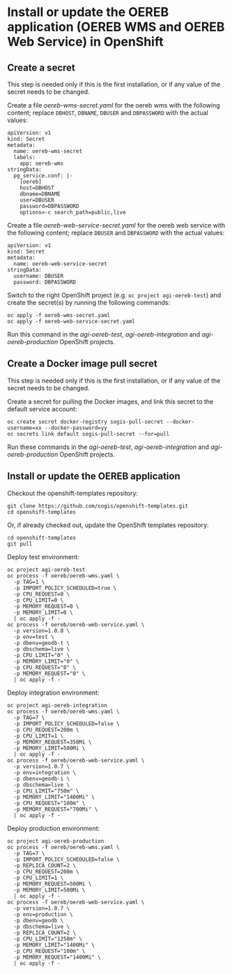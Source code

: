 # Install or update the OEREB application (OEREB WMS and OEREB Web Service) in OpenShift

## Create a secret

This step is needed only if this is the first installation, or if any value of the secret needs to be changed.

Create a file *oereb-wms-secret.yaml* for the oereb wms with the following content; replace `DBHOST`, `DBNAME`, `DBUSER` and `DBPASSWORD` with the actual values:
```
apiVersion: v1
kind: Secret
metadata:
  name: oereb-wms-secret
  labels:
    app: oereb-wms
stringData:
  pg_service.conf: |-
    [oereb]
    host=DBHOST
    dbname=DBNAME
    user=DBUSER
    password=DBPASSWORD
    options=-c search_path=public,live
```
Create a file *oereb-web-service-secret.yaml* for the oereb web service with the following content; replace `DBUSER` and `DBPASSWORD` with the actual values:
```
apiVersion: v1
kind: Secret
metadata:
  name: oereb-web-service-secret
stringData:
  username: DBUSER
  password: DBPASSWORD
```

Switch to the right OpenShift project (e.g. `oc project agi-oereb-test`) and create the secret(s) by running the following commands:
```
oc apply -f oereb-wms-secret.yaml
oc apply -f oereb-web-service-secret.yaml
```

Run this command in the *agi-oereb-test*, *agi-oereb-integration* and *agi-oereb-production* OpenShift projects.


## Create a Docker image pull secret

This step is needed only if this is the first installation, or if any value of the secret needs to be changed.

Create a secret for pulling the Docker images, and link this secret to the default service account:
```
oc create secret docker-registry sogis-pull-secret --docker-username=xx --docker-password=yy
oc secrets link default sogis-pull-secret --for=pull
```

Run these commands in the *agi-oereb-test*, *agi-oereb-integration* and *agi-oereb-production* OpenShift projects.

## Install or update the OEREB application

Checkout the openshift-templates repository:

```
git clone https://github.com/sogis/openshift-templates.git
cd openshift-templates
```

Or, if already checked out, update the OpenShift templates repository:

```
cd openshift-templates
git pull
```


Deploy test environment:

```
oc project agi-oereb-test
oc process -f oereb/oereb-wms.yaml \
  -p TAG=1 \
  -p IMPORT_POLICY_SCHEDULED=true \
  -p CPU_REQUEST=0 \
  -p CPU_LIMIT=0 \
  -p MEMORY_REQUEST=0 \
  -p MEMORY_LIMIT=0 \
  | oc apply -f -
oc process -f oereb/oereb-web-service.yaml \
  -p version=1.0.8 \
  -p env=test \
  -p dbenv=geodb-t \
  -p dbschema=live \
  -p CPU_LIMIT="0" \
  -p MEMORY_LIMIT="0" \
  -p CPU_REQUEST="0" \
  -p MEMORY_REQUEST="0" \
  | oc apply -f -
```

Deploy integration environment:

```
oc project agi-oereb-integration
oc process -f oereb/oereb-wms.yaml \
  -p TAG=7 \
  -p IMPORT_POLICY_SCHEDULED=false \
  -p CPU_REQUEST=200m \
  -p CPU_LIMIT=1 \
  -p MEMORY_REQUEST=350Mi \
  -p MEMORY_LIMIT=500Mi \
  | oc apply -f -
oc process -f oereb/oereb-web-service.yaml \
  -p version=1.0.7 \
  -p env=integration \
  -p dbenv=geodb-i \
  -p dbschema=live \
  -p CPU_LIMIT="750m" \
  -p MEMORY_LIMIT="1400Mi" \
  -p CPU_REQUEST="100m" \
  -p MEMORY_REQUEST="700Mi" \
  | oc apply -f -
```

Deploy production environment:

```
oc project agi-oereb-production
oc process -f oereb/oereb-wms.yaml \
  -p TAG=7 \
  -p IMPORT_POLICY_SCHEDULED=false \
  -p REPLICA_COUNT=2 \
  -p CPU_REQUEST=200m \
  -p CPU_LIMIT=1 \
  -p MEMORY_REQUEST=500Mi \
  -p MEMORY_LIMIT=500Mi \
  | oc apply -f -
oc process -f oereb/oereb-web-service.yaml \
  -p version=1.0.7 \
  -p env=production \
  -p dbenv=geodb \
  -p dbschema=live \
  -p REPLICA_COUNT=2 \
  -p CPU_LIMIT="1250m" \
  -p MEMORY_LIMIT="1400Mi" \
  -p CPU_REQUEST="100m" \
  -p MEMORY_REQUEST="1400Mi" \
  | oc apply -f -
```
